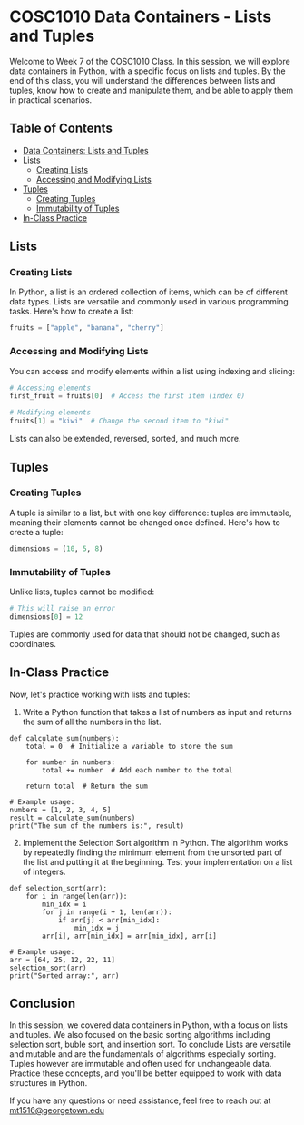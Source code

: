 
# COSC1010 Data Containers - Lists and Tuples

Welcome to Week 7 of the COSC1010 Class. In this session, we will explore data containers in Python, with a specific focus on lists and tuples. By the end of this class, you will understand the differences between lists and tuples, know how to create and manipulate them, and be able to apply them in practical scenarios.

## Table of Contents

- [Data Containers: Lists and Tuples](#data-containers-lists-and-tuples)
- [Lists](#lists)
  - [Creating Lists](#creating-lists)
  - [Accessing and Modifying Lists](#accessing-and-modifying-lists)
- [Tuples](#tuples)
  - [Creating Tuples](#creating-tuples)
  - [Immutability of Tuples](#immutability-of-tuples)
- [In-Class Practice](#in-class-practice)

## Lists

### Creating Lists

In Python, a list is an ordered collection of items, which can be of different data types. Lists are versatile and commonly used in various programming tasks. Here's how to create a list:

```python
fruits = ["apple", "banana", "cherry"]
```

### Accessing and Modifying Lists

You can access and modify elements within a list using indexing and slicing:

```python
# Accessing elements
first_fruit = fruits[0]  # Access the first item (index 0)

# Modifying elements
fruits[1] = "kiwi"  # Change the second item to "kiwi"
```

Lists can also be extended, reversed, sorted, and much more.

## Tuples

### Creating Tuples

A tuple is similar to a list, but with one key difference: tuples are immutable, meaning their elements cannot be changed once defined. Here's how to create a tuple:

```python
dimensions = (10, 5, 8)
```

### Immutability of Tuples

Unlike lists, tuples cannot be modified:

```python
# This will raise an error
dimensions[0] = 12
```

Tuples are commonly used for data that should not be changed, such as coordinates.

## In-Class Practice

Now, let's practice working with lists and tuples:

1. Write a Python function that takes a list of numbers as input and returns the sum of all the numbers in the list.
```
def calculate_sum(numbers):
    total = 0  # Initialize a variable to store the sum

    for number in numbers:
        total += number  # Add each number to the total

    return total  # Return the sum

# Example usage:
numbers = [1, 2, 3, 4, 5]
result = calculate_sum(numbers)
print("The sum of the numbers is:", result)

```
2. Implement the Selection Sort algorithm in Python. The algorithm works by repeatedly finding the minimum element from the unsorted part of the list and putting it at the beginning. Test your implementation on a list of integers.
```
def selection_sort(arr):
    for i in range(len(arr)):
        min_idx = i
        for j in range(i + 1, len(arr)):
            if arr[j] < arr[min_idx]:
                min_idx = j
        arr[i], arr[min_idx] = arr[min_idx], arr[i]

# Example usage:
arr = [64, 25, 12, 22, 11]
selection_sort(arr)
print("Sorted array:", arr)
```
   

## Conclusion

In this session, we covered data containers in Python, with a focus on lists and tuples. We also focused on the basic sorting algorithms including selection sort, buble sort, and insertion sort.
To conclude Lists are versatile and mutable and are the fundamentals of algorithms especially sorting. Tuples however are immutable and often used for unchangeable data. Practice these concepts, and you'll be better equipped to work with data structures in Python.

If you have any questions or need assistance, feel free to reach out at mt1516@georgetown.edu
